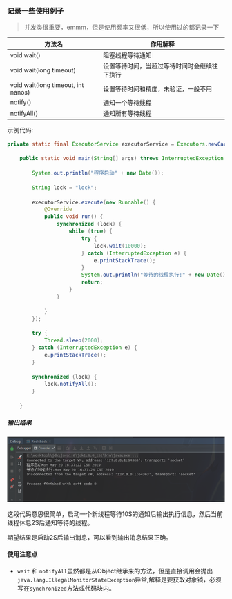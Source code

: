 ### 记录一些使用例子

> 并发类很重要，emmm，但是使用频率又很低，所以使用过的都记录一下

| 方法名                             | 作用解释                                     |
| ---------------------------------- | -------------------------------------------- |
| void wait()                        | 阻塞线程等待通知                             |
| void wait(long timeout)            | 设置等待时间，当超过等待时间时会继续往下执行 |
| void wait(long timeout, int nanos) | 设置等待时间和精度，未验证，一般不用         |
| notify()                           | 通知一个等待线程                             |
| notifyAll()                        | 通知所有等待线程                             |

示例代码:

```java
private static final ExecutorService executorService = Executors.newCachedThreadPool();

    public static void main(String[] args) throws InterruptedException {

        System.out.println("程序启动" + new Date());

        String lock = "lock";

        executorService.execute(new Runnable() {
            @Override
            public void run() {
                synchronized (lock) {
                    while (true) {
                        try {
                            lock.wait(10000);
                        } catch (InterruptedException e) {
                            e.printStackTrace();
                        }
                        System.out.println("等待的线程执行:" + new Date());
                        return;
                    }
                }

            }
        });

        try {
            Thread.sleep(2000);
        } catch (InterruptedException e) {
            e.printStackTrace();
        }

        synchronized (lock) {
            lock.notifyAll();
        }

    }
```

##### 输出结果

![1558341794545](../图床/截图/2.png)

这段代码意思很简单，启动一个新线程等待10S的通知后输出执行信息，然后当前线程休息2S后通知等待的线程。

期望结果是启动2S后输出消息，可以看到输出消息结果正确。

#### 使用注意点

- `wait` 和 `notifyAll`虽然都是从Object继承来的方法，但是直接调用会抛出 `java.lang.IllegalMonitorStateException`异常,解释是要获取对象锁，必须写在`synchronized`方法或代码块内。

  